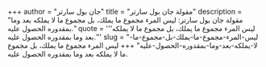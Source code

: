 +++
author = "جان بول سارتر"
title = "مقولة جان بول سارتر"
description = "مقولة جان بول سارتر: ليس المرء مجموع ما يملك، بل مجموع ما لا يملكه بعد وما بمقدوره الحصول عليه."
quote = '''ليس المرء مجموع ما يملك، بل مجموع ما لا يملكه بعد وما بمقدوره الحصول عليه.'''
slug = "ليس-المرء-مجموع-ما-يملك-بل-مجموع-ما-لا-يملكه-بعد-وما-بمقدوره-الحصول-عليه"
+++
ليس المرء مجموع ما يملك، بل مجموع ما لا يملكه بعد وما بمقدوره الحصول عليه.
